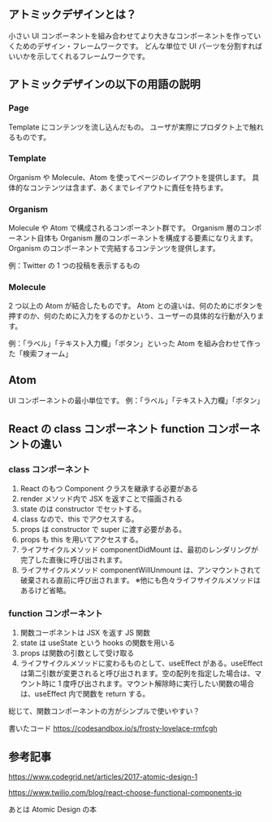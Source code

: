 ## アトミックデザインとは？

小さい UI コンポーネントを組み合わせてより大きなコンポーネントを作っていくためのデザイン・フレームワークです。
どんな単位で UI パーツを分割すればいいかを示してくれるフレームワークです。

## アトミックデザインの以下の用語の説明

### Page

Template にコンテンツを流し込んだもの。
ユーザが実際にプロダクト上で触れるものです。

### Template

Organism や Molecule、Atom を使ってページのレイアウトを提供します。
具体的なコンテンツは含まず、あくまでレイアウトに責任を持ちます。

### Organism

Molecule や Atom で構成されるコンポーネント群です。
Organism 層のコンポーネント自体も Organism 層のコンポーネントを構成する要素になりえます。
Organism のコンポーネントで完結するコンテンツを提供します。

例：Twitter の 1 つの投稿を表示するもの

### Molecule

2 つ以上の Atom が結合したものです。
Atom との違いは、何のためにボタンを押すのか、何のために入力をするのかという、ユーザーの具体的な行動が入ります。

例：「ラベル」「テキスト入力欄」「ボタン」といった Atom を組み合わせて作った「検索フォーム」

## Atom

UI コンポーネントの最小単位です。
例：「ラベル」「テキスト入力欄」「ボタン」

## React の class コンポーネント function コンポーネントの違い

### class コンポーネント

1. React のもつ Component クラスを継承する必要がある
2. render メソッド内で JSX を返すことで描画される
3. state のは constructor でセットする。
4. class なので、this でアクセスする。
5. props は constructor で super に渡す必要がある。
6. props も this を用いてアクセスする。
7. ライフサイクルメソッド componentDidMount は、最初のレンダリングが完了した直後に呼び出されます。
8. ライフサイクルメソッド componentWillUnmount は、アンマウントされて破棄される直前に呼び出されます。
   ※他にも色々ライフサイクルメソッドはあるけど省略。

### function コンポーネント

1. 関数コーポネントは JSX を返す JS 関数
2. state は useState という hooks の関数を用いる
3. props は関数の引数として受け取る
4. ライフサイクルメソッドに変わるものとして、useEffect がある。useEffect は第二引数が変更されると呼び出されます。空の配列を指定した場合は、マウント時に 1 度呼び出されます。マウント解除時に実行したい関数の場合は、useEffect 内で関数を return する。

総じて、関数コンポーネントの方がシンプルで使いやすい？

書いたコード
https://codesandbox.io/s/frosty-lovelace-rmfcgh

## 参考記事

https://www.codegrid.net/articles/2017-atomic-design-1

https://www.twilio.com/blog/react-choose-functional-components-jp

あとは Atomic Design の本
